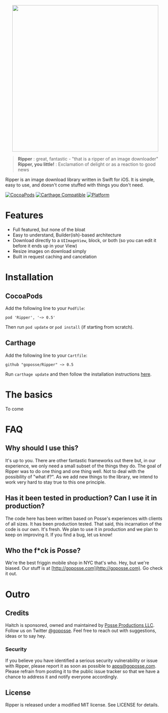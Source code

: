 
<p align="center">
<img src="https://raw.githubusercontent.com/goposse/ripper/assets/ripper_logo.png" align="center" width="460">
</p>

> <b>Ripper</b> : great, fantastic - "that is a ripper of an image downloader"<br/>
> <b>Ripper, you little!</b> : Exclamation of delight or as a reaction to good news<br/>

Ripper is an image download library written in Swift for iOS. It is simple, easy to use, and doesn't come stuffed with things you don't need.

[![CocoaPods](https://img.shields.io/cocoapods/v/Ripper.svg?style=flat-square)](#)
[![Carthage Compatible](https://img.shields.io/badge/Carthage-compatible-4BC51D.svg?style=flat-square)](https://github.com/Carthage/Carthage)
[![Platform](https://img.shields.io/cocoapods/p/Ripper.svg?style=flat-square)](#)


# Features

- Full featured, but none of the bloat
- Easy to understand, Builder(ish)-based architecture
- Download directly to a `UIImageView`, block, or both (so you can edit it before it ends up in your View)
- Resize images on download simply
- Built in request caching and cancelation


# Installation

## CocoaPods

Add the following line to your `Podfile`:

`pod 'Ripper', '~> 0.5'`

Then run `pod update` or `pod install` (if starting from scratch).

## Carthage

Add the following line to your `Cartfile`:

`github "goposse/Ripper" ~> 0.5`

Run `carthage update` and then follow the installation instructions [here](https://github.com/Carthage/Carthage#adding-frameworks-to-an-application).


# The basics

To come

# FAQ

## Why should I use this?

It's up to you. There are other fantastic frameworks out there but, in our experience, we only need a small subset of the things they do. The goal of Ripper was to do one thing and one thing well. Not to deal with the possibility of "what if?". As we add new things to the library, we intend to work very hard to stay true to this one principle.

## Has it been tested in production? Can I use it in production?

The code here has been written based on Posse's experiences with clients of all sizes. It has been production tested. That said, this incarnation of the code is our own. It's fresh. We plan to use it in production and we plan to keep on improving it. If you find a bug, let us know!

## Who the f*ck is Posse?

We're the best friggin mobile shop in NYC that's who. Hey, but we're biased. Our stuff is at [http://goposse.com](http://goposse.com). Go check it out.

# Outro

## Credits

Haitch is sponsored, owned and maintained by [Posse Productions LLC](http://goposse.com). Follow us on Twitter [@goposse](https://twitter.com/goposse). Feel free to reach out with suggestions, ideas or to say hey.

### Security

If you believe you have identified a serious security vulnerability or issue with Ripper, please report it as soon as possible to apps@goposse.com. Please refrain from posting it to the public issue tracker so that we have a chance to address it and notify everyone accordingly.

## License

Ripper is released under a modified MIT license. See LICENSE for details.
